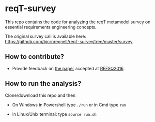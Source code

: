 # reqT-survey
This repo contains the code for analyzing the reqT metamodel survey on essential requirements engineering concepts.

The original survey call is available here: https://github.com/bjornregnell/reqT-survey/tree/master/survey 

## How to contribute?

* Provide feedback on [the paper](https://github.com/bjornregnell/reqT-survey/blob/master/paper/proceedings/paper-refsq2016-final.pdf) accepted at [REFSQ2016].

## How to run the analysis?

Clone/download this repo and then:

* On Windows in Powershell type `./run` or in Cmd type `run`

* In Linux/Unix terminal: type `source run.sh`

[REFSQ2016]: https://refsq.upc.edu/2015/2016/welcome/index.html


